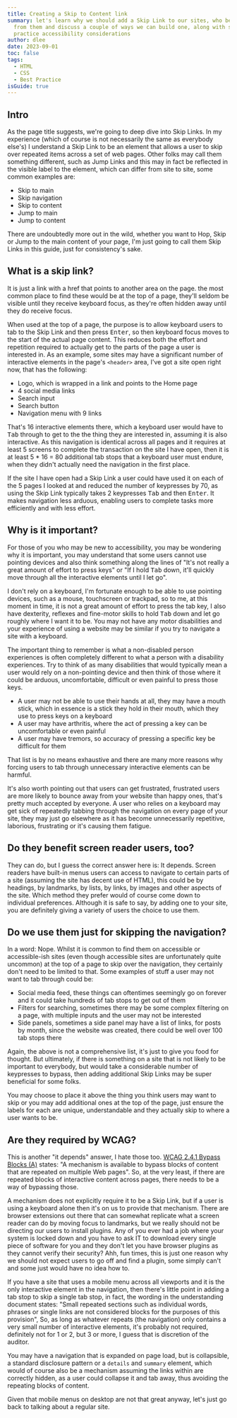 ```yaml
---
title: Creating a Skip to Content link
summary: let's learn why we should add a Skip Link to our sites, who benefits
  from them and discuss a couple of ways we can build one, along with some best
  practice accessibility considerations
author: dlee
date: 2023-09-01
toc: false
tags:
  - HTML
  - CSS
  - Best Practice
isGuide: true
---
```

## Intro

As the page title suggests, we're going to deep dive into Skip Links. In my experience (which of course is not necessarily the same as everybody else's) I understand a Skip Link to be an element that allows a user to skip over repeated items across a set of web pages. Other folks may call them something different, such as Jump Links and this may in fact be reflected in the visible label to the element, which can differ from site to site, some common examples are:

* Skip to main
* Skip navigation
* Skip to content
* Jump to main
* Jump to content

There are undoubtedly more out in the wild, whether you want to Hop, Skip or Jump to the main content of your page, I'm just going to call them Skip Links in this guide, just for consistency's sake.

## What is a skip link?

It is just a link with a href that points to another area on the page. the most common place to find these would be at the top of a page, they'll seldom be visible until they receive keyboard focus, as they're often hidden away until they do receive focus. 

When used at the top of a page, the purpose is to allow keyboard users to tab to the Skip Link and then press <kbd>Enter</kbd>, so then keyboard focus moves to the start of the actual page content. This reduces both the effort and repetition required to actually get to the parts of the page a user is interested in. As an example, some sites may have a significant number of interactive elements in the page's `<header>` area, I've got a site open right now, that has the following:

* Logo, which is wrapped in a link and points to the Home page
* 4 social media links
* Search input
* Search button
* Navigation menu with 9 links

That's 16 interactive elements there, which a keyboard user would have to <kbd>Tab</kbd> through to get to the the thing they are interested in, assuming it is also interactive. As this navigation is identical across all pages and it requires at least 5 screens to complete the transaction on the site I have open, then it is at least 5 * 16 = 80 additional tab stops that a keyboard user must endure, when they didn't actually need the navigation in the first place.

If the site I have open had a Skip Link a user could have used it on each of the 5 pages I looked at and reduced the number of keypresses by 70, as using the Skip Link typically takes 2 keypresses <kbd>Tab</kbd> and then <kbd>Enter</kbd>. It makes navigation less arduous, enabling users to complete tasks more efficiently and with less effort.

## Why is it important?

For those of you who may be new to accessibility, you may be wondering why it is important, you may understand that some users cannot use pointing devices and also think something along the lines of "It's not really a great amount of effort to press keys" or "If I hold <kbd>Tab</kbd> down, it'll quickly move through all the interactive elements until I let go".

I don't rely on a keyboard, I'm fortunate enough to be able to use pointing devices, such as a mouse, touchscreen or trackpad, so to me, at this moment in time, it is not a great amount of effort to press the tab key, I also have dexterity, reflexes and fine-motor skills to hold <kbd>Tab</kbd> down and let go roughly where I want it to be. You may not have any motor disabilities and your experience of using a website may be similar if you try to navigate a site with a keyboard.

The important thing to remember is what a non-disabled person experiences is often completely different to what a person with a disability experiences. Try to think of as many disabilities that would typically mean a user would rely on a non-pointing device and then think of those where it could be arduous, uncomfortable, difficult or even painful to press those keys.

* A user may not be able to use their hands at all, they may have a mouth stick, which in essence is a stick they hold in their mouth, which they use to press keys on a keyboard
* A user may have arthritis, where the act of pressing a key can be uncomfortable or even painful
* A user may have tremors, so accuracy of pressing a specific key be difficult for them

That list is by no means exhaustive and there are many more reasons why forcing users to tab through unnecessary interactive elements can be harmful.

It's also worth pointing out that users can get frustrated, frustrated users are more likely to bounce away from your website than happy ones, that's pretty much accepted by everyone. A user who relies on a keyboard may get sick of repeatedly tabbing through the navigation on every page of your site, they may just go elsewhere as it has become unnecessarily repetitive, laborious, frustrating or it's causing them fatigue.

## Do they benefit screen reader users, too?

They can do, but I guess the correct answer here is: It depends. Screen readers have built-in menus users can access to navigate to certain parts of a site (assuming the site has decent use of HTML), this could be by headings, by landmarks, by lists, by links, by images and other aspects of the site. Which method they prefer would of course come down to individual preferences. Although it is safe to say, by adding one to your site, you are definitely giving a variety of users the choice to use them.

## Do we use them just for skipping the navigation?

In a word: Nope. Whilst it is common to find them on accessible or accessible-ish sites (even though accessible sites are unfortunately quite uncommon) at the top of a page to skip over the navigation, they certainly don't need to be limited to that. Some examples of stuff a user may not want to tab through could be:

* Social media feed, these things can oftentimes seemingly go on forever and it could take hundreds of tab stops to get out of them
* Filters for searching, sometimes there may be some complex filtering on a page, with multiple inputs and the user may not be interested
* Side panels, sometimes a side panel may have a list of links, for posts by month, since the website was created, there could be well over 100 tab stops there

Again, the above is not a comprehensive list, it's just to give you food for thought. But ultimately, if there is something on a site that is not likely to be important to everybody, but would take a considerable number of keypresses to bypass, then adding additional Skip Links may be super beneficial for some folks.

You may choose to place it above the thing you think users may want to skip or you may add additional ones at the top of the page, just ensure the labels for each are unique, understandable and they actually skip to where a user wants to be.

## Are they required by WCAG?

This is another "it depends" answer, I hate those too. [WCAG 2.4.1  Bypass Blocks (A)](https://www.w3.org/WAI/WCAG21/Understanding/bypass-blocks.html) states: "A mechanism is available to bypass blocks of content that are repeated on multiple Web pages". So, at the very least, if there are repeated blocks of interactive content across pages, there needs to be a way of bypassing those.

A mechanism does not explicitly require it to be a Skip Link, but if a user is using a keyboard alone then it's on us to provide that mechanism. There are browser extensions out there that can somewhat replicate what a screen reader can do by moving focus to landmarks, but we really should not be directing our users to install plugins. Any of you ever had a job where your system is locked down and you have to ask IT to download every single piece of software for you and they don't let you have browser plugins as they cannot verify their security? Ahh, fun times, this is just one reason why we should not expect users to go off and find a plugin, some simply can't and some just would have no idea how to.

If you have a site that uses a mobile menu across all viewports and it is the only interactive element in the navigation, then there's little point in adding a tab stop to skip a single tab stop, in fact, the wording in the understanding document states: "Small repeated sections such as individual words, phrases or single links are not considered blocks for the purposes of this provision", So, as long as whatever repeats (the navigation) only contains a very small number of interactive elements, it's probably not required, definitely not for 1 or 2, but 3 or more, I guess that is discretion of the auditor.

You may have a navigation that is expanded on page load, but is collapsible, a standard disclosure pattern or a `details` and `summary` element, which would of course also be a mechanism assuming the links within are correctly hidden, as a user could collapse it and tab away, thus avoiding the repeating blocks of content.

Given that mobile menus on desktop are not that great anyway, let's just go back to talking about a regular site.